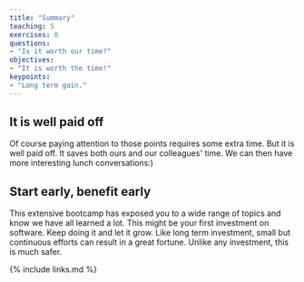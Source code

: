 ```yaml
---
title: "Summary"
teaching: 5
exercises: 0
questions:
- "Is it worth our time?"
objectives:
- "It is worth the time!"
keypoints:
- "Long term gain."
---
```


## It is well paid off

Of course paying attention to those points requires some extra time. But it is well paid off. It saves both ours and our colleagues' time. We can then have more interesting lunch conversations:)  

## Start early, benefit early

This extensive bootcamp has exposed you to a wide range of topics and know we have all learned a lot. This might be your first investment on software. Keep doing it and let it grow. Like long term investment, small but continuous efforts can result in a great fortune. Unlike any investment, this is much safer. 

{% include links.md %}

